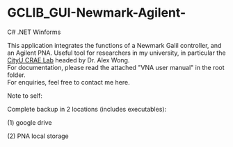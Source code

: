 # GCLIB_GUI-Newmark-Agilent-
C# .NET Winforms

This application integrates the functions of a Newmark Galil controller, and an Agilent PNA. Useful tool for researchers in my university, in particular the [CityU CRAE Lab](http://www.ee.cityu.edu.hk/~amhwong/ "CityU CRAE Lab") headed by Dr. Alex Wong. <br/>
For documentation, please read the attached "VNA user manual" in the root folder. <br/>
For enquiries, feel free to contact me here. <br/>

Note to self: 

Complete backup in 2 locations (includes executables):

(1) google drive 

(2) PNA local storage

